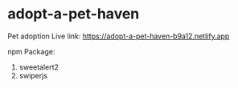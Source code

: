 # adopt-a-pet-haven
Pet adoption
Live link: https://adopt-a-pet-haven-b9a12.netlify.app

npm Package:
1. sweetalert2
2. swiperjs

